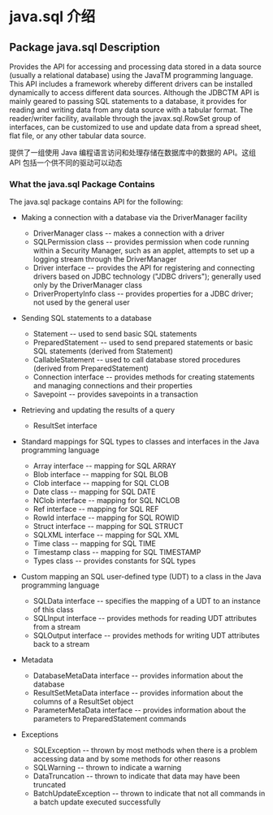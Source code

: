# java.sql 介绍

## Package java.sql Description

Provides the API for accessing and processing data stored in a data source (usually a relational database) using the JavaTM programming language. This API includes a framework whereby different drivers can be installed dynamically to access different data sources. Although the JDBCTM API is mainly geared to passing SQL statements to a database, it provides for reading and writing data from any data source with a tabular format. The reader/writer facility, available through the javax.sql.RowSet group of interfaces, can be customized to use and update data from a spread sheet, flat file, or any other tabular data source.

提供了一组使用 Java 编程语言访问和处理存储在数据库中的数据的 API。这组 API 包括一个供不同的驱动可以动态

### What the java.sql Package Contains

The java.sql package contains API for the following:

* Making a connection with a database via the DriverManager facility

  * DriverManager class -- makes a connection with a driver
  * SQLPermission class -- provides permission when code running within a Security Manager, such as an applet, attempts to set up a logging stream through the DriverManager
  * Driver interface -- provides the API for registering and connecting drivers based on JDBC technology ("JDBC drivers"); generally used only by the DriverManager class
  * DriverPropertyInfo class -- provides properties for a JDBC driver; not used by the general user

* Sending SQL statements to a database
  * Statement -- used to send basic SQL statements
  * PreparedStatement -- used to send prepared statements or basic SQL statements (derived from Statement)
  * CallableStatement -- used to call database stored procedures (derived from PreparedStatement)
  * Connection interface -- provides methods for creating statements and managing connections and their properties
  * Savepoint -- provides savepoints in a transaction

* Retrieving and updating the results of a query
  * ResultSet interface

* Standard mappings for SQL types to classes and interfaces in the Java programming language
  * Array interface -- mapping for SQL ARRAY
  * Blob interface -- mapping for SQL BLOB
  * Clob interface -- mapping for SQL CLOB
  * Date class -- mapping for SQL DATE
  * NClob interface -- mapping for SQL NCLOB
  * Ref interface -- mapping for SQL REF
  * RowId interface -- mapping for SQL ROWID
  * Struct interface -- mapping for SQL STRUCT
  * SQLXML interface -- mapping for SQL XML
  * Time class -- mapping for SQL TIME
  * Timestamp class -- mapping for SQL TIMESTAMP
  * Types class -- provides constants for SQL types

* Custom mapping an SQL user-defined type (UDT) to a class in the Java programming language
  * SQLData interface -- specifies the mapping of a UDT to an instance of this class
  * SQLInput interface -- provides methods for reading UDT attributes from a stream
  * SQLOutput interface -- provides methods for writing UDT attributes back to a stream

* Metadata
  * DatabaseMetaData interface -- provides information about the database
  * ResultSetMetaData interface -- provides information about the columns of a ResultSet object
  * ParameterMetaData interface -- provides information about the parameters to PreparedStatement commands

* Exceptions
  * SQLException -- thrown by most methods when there is a problem accessing data and by some methods for other reasons
  * SQLWarning -- thrown to indicate a warning
  * DataTruncation -- thrown to indicate that data may have been truncated
  * BatchUpdateException -- thrown to indicate that not all commands in a batch update executed successfully
